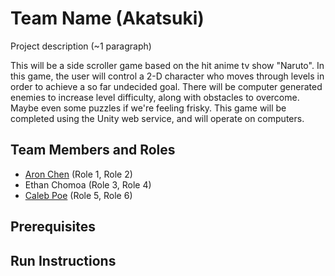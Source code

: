 # Team Name (Akatsuki)

Project description (~1 paragraph)

This will be a side scroller game based on the hit anime tv show "Naruto". In this game, the user will control a 2-D character who moves through levels in order to achieve a so far undecided goal. There will be computer generated enemies to increase level difficulty, along with obstacles to overcome. Maybe even some puzzles if we're feeling frisky. This game will be completed using the Unity web service, and will operate on computers.

## Team Members and Roles

* [Aron Chen](https://github.com/aronchen1/CIS350-HW2-Chen) (Role 1, Role 2)
* Ethan Chomoa (Role 3, Role 4)
* [Caleb Poe](https://github.com/calebpoe00/CIS350-HW2-Poe) (Role 5, Role 6)

## Prerequisites

## Run Instructions
